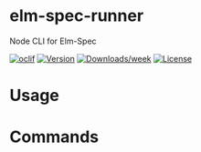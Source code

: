 elm-spec-runner
===============

Node CLI for Elm-Spec

[![oclif](https://img.shields.io/badge/cli-oclif-brightgreen.svg)](https://oclif.io)
[![Version](https://img.shields.io/npm/v/elm-spec-runner.svg)](https://npmjs.org/package/elm-spec-runner)
[![Downloads/week](https://img.shields.io/npm/dw/elm-spec-runner.svg)](https://npmjs.org/package/elm-spec-runner)
[![License](https://img.shields.io/npm/l/elm-spec-runner.svg)](https://github.com/brian-watkins/elm-spec/blob/master/package.json)

<!-- toc -->
# Usage
<!-- usage -->
# Commands
<!-- commands -->
